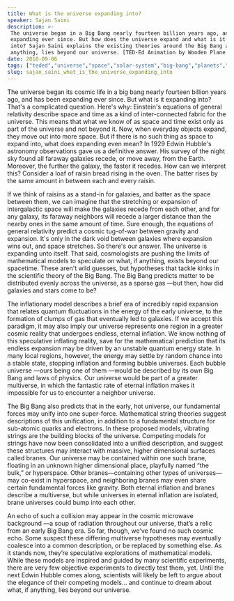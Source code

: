 ```yaml
---
title: What is the universe expanding into?
speaker: Sajan Saini
description: >-
 The universe began in a Big Bang nearly fourteen billion years ago, and has been
 expanding ever since. But how does the universe expand and what is it expanding
 into? Sajan Saini explains the existing theories around the Big Bang and what, if
 anything, lies beyond our universe. [TED-Ed Animation by Wooden Plane Productions]
date: 2018-09-06
tags: ["teded","universe","space","solar-system","big-bang","planets","science","cosmos","travel"]
slug: sajan_saini_what_is_the_universe_expanding_into
---
```


The universe began its cosmic life in a big bang nearly fourteen billion years ago, and
has been expanding ever since. But what is it expanding into? That's a complicated
question. Here's why: Einstein's equations of general relativity describe space and time
as a kind of inter-connected fabric for the universe. This means that what we know of as
space and time exist only as part of the universe and not beyond it. Now, when everyday
objects expand, they move out into more space. But if there is no such thing as space to
expand into, what does expanding even mean? In 1929 Edwin Hubble's astronomy
observations gave us a definitive answer. His survey of the night sky found all faraway
galaxies recede, or move away, from the Earth. Moreover, the further the galaxy, the
faster it recedes. How can we interpret this? Consider a loaf of raisin bread rising in
the oven. The batter rises by the same amount in between each and every
raisin.

If we think of raisins as a stand-in for galaxies, and batter as the space between them,
we can imagine that the stretching or expansion of intergalactic space will make the
galaxies recede from each other, and for any galaxy, its faraway neighbors will recede a
larger distance than the nearby ones in the same amount of time. Sure enough, the
equations of general relativity predict a cosmic tug-of-war between gravity and
expansion. It's only in the dark void between galaxies where expansion wins out, and space
stretches. So there's our answer. The universe is expanding unto itself. That said,
cosmologists are pushing the limits of mathematical models to speculate on what, if
anything, exists beyond our spacetime. These aren't wild guesses, but hypotheses that
tackle kinks in the scientific theory of the Big Bang. The Big Bang predicts matter to be 
distributed evenly across the universe, as a sparse gas —but then, how did galaxies and
stars come to be?

The inflationary model describes a brief era of incredibly rapid expansion that relates
quantum fluctuations in the energy of the early universe, to the formation of clumps of
gas that eventually led to galaxies. If we accept this paradigm, it may also imply our
universe represents one region in a greater cosmic reality that undergoes endless,
eternal inflation. We know nothing of this speculative inflating reality, save for the
mathematical prediction that its endless expansion may be driven by an unstable quantum
energy state. In many local regions, however, the energy may settle by random chance into
a stable state, stopping inflation and forming bubble universes. Each bubble universe
—ours being one of them —would be described by its own Big Bang and laws of physics. Our
universe would be part of a greater multiverse, in which the fantastic rate of eternal 
inflation makes it impossible for us to encounter a neighbor universe.

The Big Bang also predicts that in the early, hot universe, our fundamental forces may
unify into one super-force. Mathematical string theories suggest descriptions of this
unification, in addition to a fundamental structure for sub-atomic quarks and electrons.
In these proposed models, vibrating strings are the building blocks of the universe.
Competing models for strings have now been consolidated into a unified description, and
suggest these structures may interact with massive, higher dimensional surfaces called
branes. Our universe may be contained within one such brane, floating in an unknown
higher dimensional place, playfully named “the bulk,” or hyperspace. Other
branes—containing other types of universes—may co-exist in hyperspace, and neighboring
branes may even share certain fundamental forces like gravity. Both eternal inflation and
branes describe a multiverse, but while universes in eternal inflation are isolated,
brane universes could bump into each other.

An echo of such a collision may appear in the cosmic microwave background —a soup of
radiation throughout our universe, that’s a relic from an early Big Bang era. So far,
though, we’ve found no such cosmic echo. Some suspect these differing multiverse
hypotheses may eventually coalesce into a common description, or be replaced by something
else. As it stands now, they’re speculative explorations of mathematical models. While
these models are inspired and guided by many scientific experiments, there are very few
objective experiments to directly test them, yet. Until the next Edwin Hubble comes
along, scientists will likely be left to argue about the elegance of their competing
models… and continue to dream about what, if anything, lies beyond our
universe.

<!--
ad_duration=0
event="TED-Ed"
external_start_time=0
intro_duration=0
is_subtitle_required="False"
is_talk_featured="False"
language="en"
language_swap="False"
native_language="en"
number_of_related_talks=6
number_of_speakers=1
number_of_subtitled_videos=0
number_of_tags=9
number_of_talk_download_languages=20
number_of_talk_more_resources=0
number_of_talk_recommendations=0
number_of_talks_take_actions=0
post_ad_duration=0
published_timestamp="2018-09-06 18:39:40"
recording_date="2018-09-06"
speaker_is_published=0
speaker_name="Sajan Saini"
talk_name="What is the universe expanding into?"
talks_tags=["teded","universe","space","solar-system","big-bang","planets","science","cosmos","travel"]
url_photo_talk="https://s3.amazonaws.com/talkstar-photos/uploads/b16ef09f-aae3-45f0-96a3-3faeff8a9303/thumbnail1.jpg"
url_webpage="https://www.ted.com/talks/sajan_saini_what_is_the_universe_expanding_into"
video_type_name="TED-Ed Original"
-->